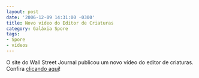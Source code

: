 ```yaml
---
layout: post
date: '2006-12-09 14:31:00 -0300'
title: Novo vídeo do Editor de Criaturas
category: Galáxia Spore
tags:
- Spore
- vídeos
---
```

O site do Wall Street Journal publicou um novo vídeo do editor de criaturas. Confira [clicando aqui](http://online.wsj.com/public/page/8_0006.html?bcpid=86195573&bclid=86272812&bctid=348410999)!